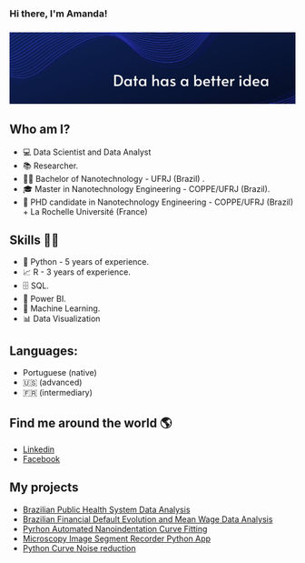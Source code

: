 ### Hi there, I'm Amanda! 



###  
![GitHub Logo](cover.jpeg)

## Who am I?

* 💻 Data Scientist and Data Analyst
* 📚 Researcher.
* 👩‍🎓 Bachelor of Nanotechnology - UFRJ (Brazil) .
* 🎓 Master in Nanotechnology Engineering - COPPE/UFRJ (Brazil).
* 🍾 PHD candidate in Nanotechnology Engineering - COPPE/UFRJ (Brazil) + La Rochelle Université (France)

## Skills 👩‍💻

* 🐍 Python - 5 years of experience.
* 📈 R - 3 years of experience.
* 🗄 SQL.
* 🧮 Power BI.
* 🔮 Machine Learning. 
* 📊 Data Visualization

## Languages:
* Portuguese (native)
* :us: (advanced)
* :fr: (intermediary)

## Find me around the world :earth_americas:

*  [Linkedin]( https://www.linkedin.com/in/ventura-amanda/)
*  [Facebook]( https://www.facebook.com/profile.php?id=100014611840558)



## **My projects**

* [Brazilian Public Health System Data Analysis](https://github.com/amandaventurac/DataScience_Python_R_Brazilian_Health_System)
* [Brazilian Financial Default Evolution and Mean Wage Data Analysis](https://github.com/amandaventurac/brazilian_financial_default_Python_R)
* [Pyrhon Automated Nanoindentation Curve Fitting](https://github.com/amandaventurac/Python-Curve-Fitting)
* [Microscopy Image Segment Recorder Python App](https://github.com/amandaventurac/Segmentation_Python_App)
* [Python Curve Noise reduction](https://github.com/amandaventurac/Python_Curve_Noise_reduction)
